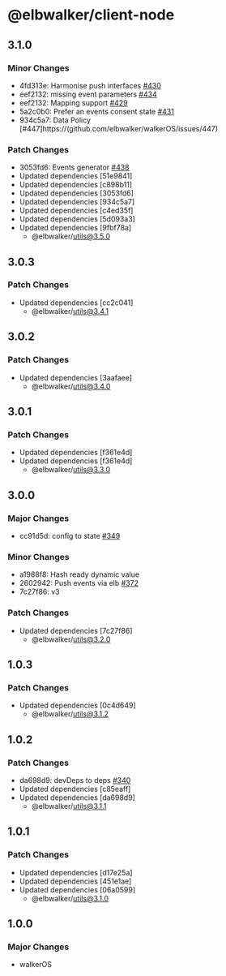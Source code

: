 # @elbwalker/client-node

## 3.1.0

### Minor Changes

- 4fd313e: Harmonise push interfaces
  [#430](https://github.com/elbwalker/walkerOS/issues/430)
- eef2132: missing event parameters
  [#434](https://github.com/elbwalker/walkerOS/issues/434)
- eef2132: Mapping support
  [#429](https://github.com/elbwalker/walkerOS/issues/429)
- 5a2c0b0: Prefer an events consent state
  [#431](https://github.com/elbwalker/walkerOS/issues/431)
- 934c5a7: Data Policy [#447]https://(github.com/elbwalker/walkerOS/issues/447)

### Patch Changes

- 3053fd6: Events generator
  [#438](https://github.com/elbwalker/walkerOS/issues/438)
- Updated dependencies [51e9841]
- Updated dependencies [c898b11]
- Updated dependencies [3053fd6]
- Updated dependencies [934c5a7]
- Updated dependencies [c4ed35f]
- Updated dependencies [5d093a3]
- Updated dependencies [9fbf78a]
  - @elbwalker/utils@3.5.0

## 3.0.3

### Patch Changes

- Updated dependencies [cc2c041]
  - @elbwalker/utils@3.4.1

## 3.0.2

### Patch Changes

- Updated dependencies [3aafaee]
  - @elbwalker/utils@3.4.0

## 3.0.1

### Patch Changes

- Updated dependencies [f361e4d]
- Updated dependencies [f361e4d]
  - @elbwalker/utils@3.3.0

## 3.0.0

### Major Changes

- cc91d5d: config to state
  [#349](https://github.com/elbwalker/walkerOS/issues/349)

### Minor Changes

- a1988f8: Hash ready dynamic value
- 2602942: Push events via elb
  [#372](https://github.com/elbwalker/walkerOS/issues/372)
- 7c27f86: v3

### Patch Changes

- Updated dependencies [7c27f86]
  - @elbwalker/utils@3.2.0

## 1.0.3

### Patch Changes

- Updated dependencies [0c4d649]
  - @elbwalker/utils@3.1.2

## 1.0.2

### Patch Changes

- da698d9: devDeps to deps
  [#340](https://github.com/elbwalker/walkerOS/issues/340)
- Updated dependencies [c85eaff]
- Updated dependencies [da698d9]
  - @elbwalker/utils@3.1.1

## 1.0.1

### Patch Changes

- Updated dependencies [d17e25a]
- Updated dependencies [451e1ae]
- Updated dependencies [06a0599]
  - @elbwalker/utils@3.1.0

## 1.0.0

### Major Changes

- walkerOS
